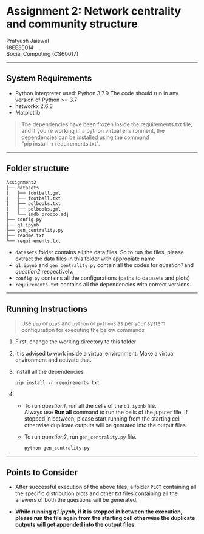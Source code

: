 # Assignment 2: Network centrality and community structure

Pratyush Jaiswal  
18EE35014  
Social Computing (CS60017)

------------

## System Requirements

- Python Interpreter used: Python 3.7.9
  The code should run in any version of Python >= 3.7
- networkx 2.6.3
- Matplotlib

> The dependencies have been frozen inside the requirements.txt file, and if you're working in a python virtual environment, the dependencies can be installed using the command  
"pip install -r requirements.txt".

------------

## Folder structure

```
Assignment2
├── datasets
|   ├── football.gml
|   ├── football.txt
|   ├── polbooks.txt
|   ├── polbooks.gml
|   └── imdb_prodco.adj
├── config.py
├── q1.ipynb
├── gen_centrality.py
├── readme.txt
└── requirements.txt
```

- `datasets` folder contains all the data files. So to run the files, please extract the
 data files in this folder with appropiate name
- `q1.ipynb` and `gen_centrality.py` contain all the codes for *question1* and *question2* respectively.
- `config.py` contains all the configurations (paths to datasets and plots)
- `requirements.txt` contains all the dependencies with correct versions.

------------

## Running Instructions

> Use `pip` or `pip3` and `python` or `python3` as per your system configuration for executing the below commands

1. First, change the working directory to this folder

2. It is advised to work inside a virtual environment. Make a virtual environment and activate that.

3. Install all the dependencies
    ```
    pip install -r requirements.txt
    ```

4. * To run *question1*, run all the cells of the `q1.iypnb` file.  
Always use **Run all** command to run the cells of the juputer file. If stopped in between, 
please start running from the starting cell otherwise duplicate outputs will be genrated into the output files.
  
   * To run *question2*, run `gen_centrality.py` file.
 
     ```
     python gen_centrality.py
     ```

------------

## Points to Consider

* After successful execution of the above files, a folder `PLOT` containing all the
specific distribution plots and other *txt* files containing all the answers of both the 
questions will be generated.

* **While running *q1.ipynb*, if it is stopped in between the execution, please run the
 file again from the starting cell otherwise the duplicate outputs will get appended into
 the output files.**
